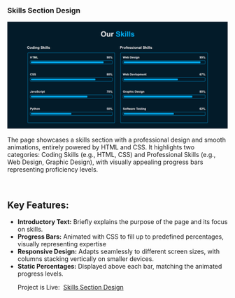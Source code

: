 <h3>Skills Section Design</h3>
<img src="/Skills Section Design/assets/image.png" alt="Loader Animation Image">
<p>The page showcases a skills section with a professional design and smooth animations, entirely powered by HTML and CSS. It highlights two categories: Coding Skills (e.g., HTML, CSS) and Professional Skills (e.g., Web Design, Graphic Design), with visually appealing progress bars representing proficiency levels.</p> 
<br>
<h2>Key Features:</h2>
<ul>
    <li><b>Introductory Text:</b> Briefly explains the purpose of the page and its focus on skills.</li>
    <li><b>Progress Bars:</b> Animated with CSS to fill up to predefined percentages, visually representing expertise</li>
    <li><b>Responsive Design:</b> Adapts seamlessly to different screen sizes, with columns stacking vertically on smaller devices.</li>
    <li><b>Static Percentages:</b> Displayed above each bar, matching the animated progress levels.</li>
</ul>
<ul>Project is Live:&nbsp;&nbsp;<a href="https://css-animations-03-yr.vercel.app/">Skills Section Design</a></ul>